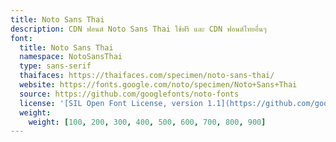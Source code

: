 ```yaml
---
title: Noto Sans Thai
description: CDN ฟอนต์ Noto Sans Thai ใช้ฟรี และ CDN ฟอนต์ไทยอื่นๆ
font:
  title: Noto Sans Thai
  namespace: NotoSansThai
  type: sans-serif
  thaifaces: https://thaifaces.com/specimen/noto-sans-thai/
  website: https://fonts.google.com/noto/specimen/Noto+Sans+Thai
  source: https://github.com/googlefonts/noto-fonts
  license: '[SIL Open Font License, version 1.1](https://github.com/googlefonts/noto-fonts/blob/main/LICENSE)'
  weight:
    weight: [100, 200, 300, 400, 500, 600, 700, 800, 900]
---
```


<div></div>
